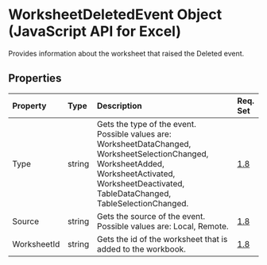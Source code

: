 # WorksheetDeletedEvent Object (JavaScript API for Excel)

Provides information about the worksheet that raised the Deleted event.

## Properties

| Property	   | Type	|Description| Req. Set|
|:---------------|:--------|:----------|:----|
|Type|string|Gets the type of the event. Possible values are: WorksheetDataChanged, WorksheetSelectionChanged, WorksheetAdded, WorksheetActivated, WorksheetDeactivated, TableDataChanged, TableSelectionChanged.|[1.8](../requirement-sets/excel-api-requirement-sets.md)|
|Source|string|Gets the source of the event. Possible values are: Local, Remote.|[1.8](../requirement-sets/excel-api-requirement-sets.md)|
|WorksheetId|string|Gets the id of the worksheet that is added to the workbook.|[1.8](../requirement-sets/excel-api-requirement-sets.md)|

